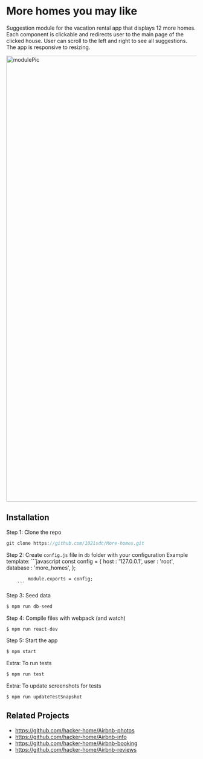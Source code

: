 # More homes you may like

Suggestion module for the vacation rental app that displays 12 more homes. Each component is clickable and redirects user to the main page of the clicked house. User can scroll to the left and right to see all suggestions. The app is responsive to resizing.

<img width="1179" alt="modulePic" src="https://user-images.githubusercontent.com/44889384/61908350-51395880-aee4-11e9-8ea9-36ea16ac8d98.png">

## Installation

Step 1: Clone the repo
```javascript
git clone https://github.com/1021sdc/More-homes.git
```

Step 2: Create `config.js` file in `db` folder with your configuration
	Example template: 
		```javascript
			const config = {
				host     : '127.0.0.1',
  				user     : 'root',
  				database : 'more_homes',
			};

			module.exports = config;
		```

Step 3: Seed data 
```javascript
$ npm run db-seed
```

Step 4: Compile files with webpack (and watch)
```javascript
$ npm run react-dev
```

Step 5: Start the app
```javascript
$ npm start
```

Extra: To run tests
```javascript
$ npm run test
```

Extra: To update screenshots for tests
```javascript
$ npm run updateTestSnapshot
```

## Related Projects

* https://github.com/hacker-home/Airbnb-photos
* https://github.com/hacker-home/Airbnb-info
* https://github.com/hacker-home/Airbnb-booking
* https://github.com/hacker-home/Airbnb-reviews
